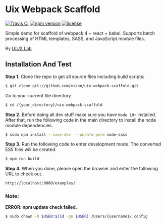 # Uix Webpack Scaffold

[![Travis CI](https://api.travis-ci.org/xizon/uix-webpack-scaffold.svg?branch=master)](https://travis-ci.org/xizon/uix-webpack-scaffold/) 
[![npm version](https://d25lcipzij17d.cloudfront.net/badge.svg?id=js&type=6&v=1.0.2&x2=0)](https://www.npmjs.com/package/uix-webpack-scaffold)
[![license](https://img.shields.io/badge/license-MIT-brightgreen.svg)](LICENSE)


Simple demo for scaffold of webpack 4 + react + babel. Supports batch processing of HTML templates, SASS, and JavaScript module files.

By [UIUX Lab](https://uiux.cc)




## Installation And Test

**Step 1.** Clone the repo to get all source files including build scripts: 

```sh
$ git clone git://github.com/xizon/uix-webpack-scaffold.git
```

Go to your current file directory

```sh
$ cd /{your_directory}/uix-webpack-scaffold
```


**Step 2.** Before doing all dev stuff make sure you have `Node 10+` installed. After that, run the following code in the main directory to install the node module dependencies.

```sh
$ sudo npm install --save-dev  --unsafe-perm node-sass
```


**Step 3.** Run the following code to enter development mode. The converted ES5 files will be created.

```sh
$ npm run build
```

**Step 4.** When you done, please open the browser and enter the following URL to check out.

```sh
http://localhost:8080/examples/
```


### Note:
 
**ERROR: npm update check failed.**

```sh
$ sudo chown -R $USER:$(id -gn $USER) /Users/{username}/.config
```





